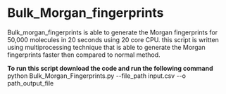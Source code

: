 # Bulk_Morgan_fingerprints
Bulk_morgan_fingerprints is able to generate the Morgan fingerprints for 50,000 molecules in 20 seconds using 20 core CPU. this script is written using multiprocessing technique that is able to generate the Morgan fingerprints faster then compared to normal method.

**To run this script download the code and run the following command** <br />
python Bulk_Morgan_Fingerprints.py --file_path input.csv --o path_output_file
